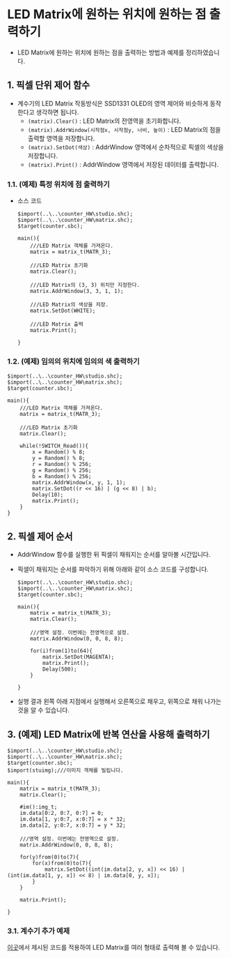 # LED Matrix에 원하는 위치에 원하는 점 출력하기

- LED Matrix에 원하는 위치에 원하는 점을 출력하는 방법과 예제를 정리하였습니다.

## 1. 픽셀 단위 제어 함수

- 계수기의 LED Matrix 작동방식은 SSD1331 OLED의 영역 제어와 비슷하게 동작한다고 생각하면 됩니다.
  - `(matrix).Clear()` : LED Matrix의 전영역을 초기화합니다.
  - `(matrix).AddrWindow(시작점x, 시작점y, 너비, 높이)` : LED Matrix의 점을 출력할 영역을 저장합니다.
  - `(matrix).SetDot(색상)` : AddrWindow 영역에서 순차적으로 픽셀의 색상을 저장합니다.
  - `(matrix).Print()` : AddrWindow 영역에서 저장된 데이터를 출력합니다.

### 1.1. (예제) 특정 위치에 점 출력하기

- 소스 코드
  ```
  $import(..\..\counter_HW\studio.shc);
  $import(..\..\counter_HW\matrix.shc);
  $target(counter.sbc);
  
  main(){
      ///LED Matrix 객체를 가져온다.
      matrix = matrix_t(MATR_3);
      
      ///LED Matrix 초기화
      matrix.Clear();
      
      ///LED Matrix의 (3, 3) 위치만 지정한다.
      matrix.AddrWindow(3, 3, 1, 1);
      
      ///LED Matrix의 색상을 저장.
      matrix.SetDot(WHITE);
      
      ///LED Matrix 출력
      matrix.Print();
      
  }
  ```

### 1.2. (예제) 임의의 위치에 임의의 색 출력하기

  ```
  $import(..\..\counter_HW\studio.shc);
  $import(..\..\counter_HW\matrix.shc);
  $target(counter.sbc);
  
  main(){
      ///LED Matrix 객체를 가져온다.
      matrix = matrix_t(MATR_3);
      
      ///LED Matrix 초기화
      matrix.Clear();
      
      while(!SWITCH_Read()){
          x = Random() % 8;
          y = Random() % 8;
          r = Random() % 256;
          g = Random() % 256;
          b = Random() % 256;
          matrix.AddrWindow(x, y, 1, 1);
          matrix.SetDot((r << 16) | (g << 8) | b);
          Delay(10);
          matrix.Print();
      }
  }
  ```

## 2. 픽셀 제어 순서

- AddrWindow 함수를 실행한 뒤 픽셀이 채워지는 순서를 알아볼 시간입니다.
- 픽샐이 채워지는 순서를 파악하기 위해 아래와 같이 소스 코드를 구성합니다.

  ```
  $import(..\..\counter_HW\studio.shc);
  $import(..\..\counter_HW\matrix.shc);
  $target(counter.sbc);
  
  main(){
      matrix = matrix_t(MATR_3);
      matrix.Clear();
      
      ///영역 설정. 이번에는 전영역으로 설정.
      matrix.AddrWindow(0, 0, 8, 8);
      
      for(i)from(1)to(64){
          matrix.SetDot(MAGENTA);
          matrix.Print();
          Delay(500);
      }
      
  }
  ```

- 실행 결과 왼쪽 아래 지점에서 실행해서 오른쪽으로 채우고, 위쪽으로 채워 나가는 것을 알 수 있습니다.

## 3. (예제) LED Matrix에 반복 연산을 사용해 출력하기

```
$import(..\..\counter_HW\studio.shc);
$import(..\..\counter_HW\matrix.shc);
$target(counter.sbc);
$import(stuimg);///이미지 객체를 빌립니다.

main(){
    matrix = matrix_t(MATR_3);
    matrix.Clear();
    
    #im():img_t;
    im.data[0:2, 0:7, 0:7] = 0;
    im.data[1, y:0:7, x:0:7] = x * 32;
    im.data[2, y:0:7, x:0:7] = y * 32;
    
    ///영역 설정. 이번에는 전영역으로 설정.
    matrix.AddrWindow(0, 0, 8, 8);
    
    for(y)from(0)to(7){
        for(x)from(0)to(7){
            matrix.SetDot((int(im.data[2, y, x]) << 16) | (int(im.data[1, y, x]) << 8) | im.data[0, y, x]);
        }
    }
    
    matrix.Print();
    
}
```

### 3.1. 계수기 추가 예제

[이곳](https://github.com/PJungKim/StarCounter2023/blob/main/Docs/103_Array.md)에서 제시된 코드를 적용하여 LED Matrix를 여러 형태로 출력해 볼 수 있습니다.




